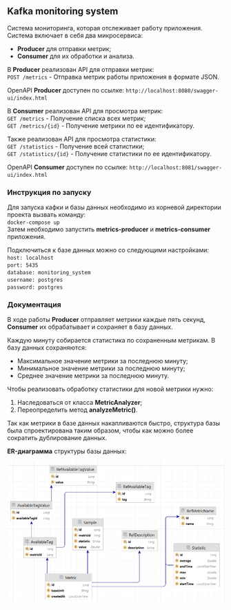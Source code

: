 ## Kafka monitoring system  
  
Система мониторинга, которая отслеживает работу приложения.  
Система включает в себя два микросервиса:  
- __Producer__ для отправки метрик;  
- __Consumer__ для их обработки и анализа.  
  
В __Producer__ реализован API для отправки метрик:  
`POST /metrics` - Отправка метрик работы приложения в формате JSON.

OpenAPI __Producer__ доступен по ссылке: `http://localhost:8080/swagger-ui/index.html`  
  
В __Consumer__ реализован API для просмотра метрик:  
`GET /metrics` - Получение списка всех метрик;  
`GET /metrics/{id}` - Получение метрики по ее идентификатору.  
  
Также реализован API для просмотра статистики:  
`GET /statistics` - Получение всей статистики;  
`GET /statistics/{id}` - Получение статистики по ее идентификатору.

OpenAPI __Consumer__ доступен по ссылке: `http://localhost:8081/swagger-ui/index.html`  

### Инструкция по запуску

Для запуска кафки и базы данных необходимо из корневой директории проекта вызвать команду:  
`docker-compose up`  
Затем необходимо запустить **metrics-producer** и **metrics-consumer** приложения.

Подключиться к базе данных можно со следующими настройками:  
`host: localhost`    
`port: 5435`  
`database: monitoring_system`  
`username: postgres`    
`password: postgres`

### Документация  
  
В ходе работы __Producer__ отправляет метрики каждые пять секунд, __Consumer__ их обрабатывает и сохраняет в базу данных.  

Каждую минуту собирается статистика по сохраненным метрикам. В базу данных сохраняются:  
- Максимальное значение метрики за последнюю минуту;
- Минимальное значение метрики за последнюю минуту;  
- Среднее значение метрики за последнюю минуту.  

Чтобы реализовать обработку статистики для новой метрики нужно:  
1) Наследоваться от класса **MetricAnalyzer**;  
2) Переопределить метод **analyzeMetric()**.  

Так как метрики в базе данных накапливаются быстро, структура базы была спроектирована таким образом, чтобы как можно более сократить дублирование данных.  

**ER-диаграмма** структуры базы данных:  

![er-diagram.png](er-diagram.png)
